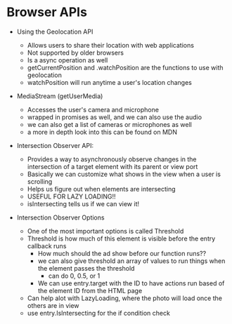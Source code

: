 # Browser APIs

- Using the Geolocation API
    - Allows users to share their location with web applications
    - Not supported by older browsers
    - Is a async operation as well
    - getCurrentPosition and .watchPosition are the functions to use with geolocation
    - watchPosition will run anytime a user's location changes

- MediaStream (getUserMedia)
    - Accesses the user's camera and microphone
    - wrapped in promises as well, and we can also use the audio
    - we can also get a list of cameras or microphones as well
    - a more in depth look into this can be found on MDN

- Intersection Observer API: 
    - Provides a way to asynchronously observe changes in the intersection of a target element with its parent or view port
    - Basically we can customize what shows in the view when a user is scrolling
    - Helps us figure out when elements are intersecting 
    - USEFUL FOR LAZY LOADING!! 
    - isIntersecting tells us if we can view it!

- Intersection Observer Options
    - One of the most important options is called Threshold
    - Threshold is how much of this element is visible before the entry callback runs
        - How much should the ad show before our function runs??
        - we can also give threshold an array of values to run things when the element passes the threshold 
            - can do 0, 0.5, or 1
        - We can use entry.target with the ID to have actions run based of the element ID from the HTML page
    - Can help alot with LazyLoading, where the photo will load once the others are in view
    - use entry.IsIntersecting for the if condition check

